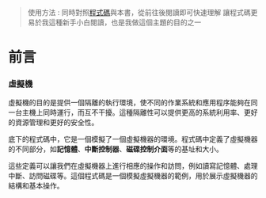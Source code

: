 >使用方法 : 同時對照[程式碼](https://github.com/riscv2os/semu/blob/master/ccc/semu.c)與本書，從前往後閱讀即可快速理解
>讓程式碼更易於我這種新手小白閱讀，也是我做這個主題的目的之一

# 前言

### 虛擬機

虛擬機的目的是提供一個隔離的執行環境，使不同的作業系統和應用程序能夠在同一台主機上同時運行，而互不干擾。這種隔離性可以提供更高的系統利用率、更好的資源管理和更好的安全性。

底下的程式碼中，它是一個模擬了一個虛擬機器的環境。程式碼中定義了虛擬機器的不同部分，如**記憶體**、**中斷控制器**、**磁碟控制介面**等的基址和大小。

這些定義可以讓我們在虛擬機器上進行相應的操作和訪問，例如讀寫記憶體、處理中斷、訪問磁碟等。這個程式碼是一個模擬虛擬機器的範例，用於展示虛擬機器的結構和基本操作。
